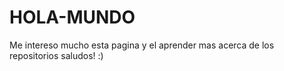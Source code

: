 # HOLA-MUNDO
Me intereso mucho esta pagina y el aprender mas acerca de los repositorios saludos! :) 
